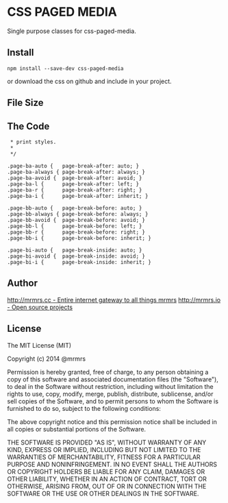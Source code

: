 # CSS PAGED MEDIA

  Single purpose classes for css-paged-media.

## Install
```
npm install --save-dev css-paged-media
```
or download the css on github and include in your project.

## File Size


## The Code
```
 * print styles.
 *
 */

.page-ba-auto {   page-break-after: auto; }
.page-ba-always { page-break-after: always; }
.page-ba-avoid {  page-break-after: avoid; }
.page-ba-l {      page-break-after: left; }
.page-ba-r {      page-break-after: right; }
.page-ba-i {      page-break-after: inherit; }

.page-bb-auto {   page-break-before: auto; }
.page-bb-always { page-break-before: always; }
.page-bb-avoid {  page-break-before: avoid; }
.page-bb-l {      page-break-before: left; }
.page-bb-r {      page-break-before: right; }
.page-bb-i {      page-break-before: inherit; }

.page-bi-auto {   page-break-inside: auto; }
.page-bi-avoid {  page-break-inside: avoid; }
.page-bi-i {      page-break-inside: inherit; }

```

## Author

[http://mrmrs.cc - Entire internet gateway to all things mrmrs](http://mrmrs.cc)
[http://mrmrs.io - Open source projects](http://mrmrs.io)

## License

The MIT License (MIT)

Copyright (c) 2014 @mrmrs

Permission is hereby granted, free of charge, to any person obtaining a copy
of this software and associated documentation files (the "Software"), to deal
in the Software without restriction, including without limitation the rights
to use, copy, modify, merge, publish, distribute, sublicense, and/or sell
copies of the Software, and to permit persons to whom the Software is
furnished to do so, subject to the following conditions:

The above copyright notice and this permission notice shall be included in
all copies or substantial portions of the Software.

THE SOFTWARE IS PROVIDED "AS IS", WITHOUT WARRANTY OF ANY KIND, EXPRESS OR
IMPLIED, INCLUDING BUT NOT LIMITED TO THE WARRANTIES OF MERCHANTABILITY,
FITNESS FOR A PARTICULAR PURPOSE AND NONINFRINGEMENT. IN NO EVENT SHALL THE
AUTHORS OR COPYRIGHT HOLDERS BE LIABLE FOR ANY CLAIM, DAMAGES OR OTHER
LIABILITY, WHETHER IN AN ACTION OF CONTRACT, TORT OR OTHERWISE, ARISING FROM,
OUT OF OR IN CONNECTION WITH THE SOFTWARE OR THE USE OR OTHER DEALINGS IN
THE SOFTWARE.

